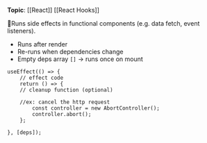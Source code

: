 **Topic**: [[React]] [[React Hooks]]

📌Runs side effects in functional components (e.g. data fetch, event listeners).

- Runs after render
- Re-runs when dependencies change
- Empty deps array `[]` → runs once on mount

```tsx
useEffect(() => {   
	// effect code 
	return () => {     
	// cleanup function (optional) 
	
	//ex: cancel the http request
		const controller = new AbortController();
		controller.abort();
	}; 
	
}, [deps]);
```

